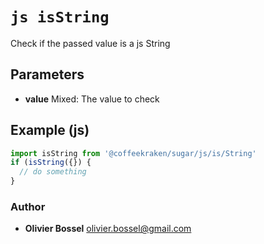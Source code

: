 


<!-- @namespace    sugar.js.is -->

# ```js isString ```


Check if the passed value is a js String

## Parameters

- **value**  Mixed: The value to check



## Example (js)

```js
import isString from '@coffeekraken/sugar/js/is/String'
if (isString({}) {
  // do something
}
```


### Author
- **Olivier Bossel** <a href="mailto:olivier.bossel@gmail.com">olivier.bossel@gmail.com</a> 



